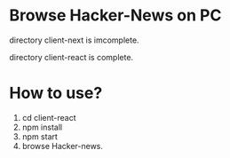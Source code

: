 # Browse Hacker-News on PC

directory client-next is imcomplete.

directory client-react is complete.

# How to use?
1. cd client-react
2. npm install
3. npm start
4. browse Hacker-news.

